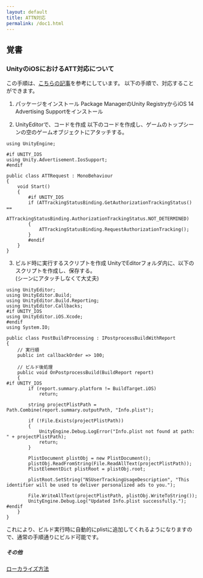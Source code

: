 ```yaml
---
layout: default
title: ATTN対応
permalink: /doc1.html
---
```



## 覚書
### UnityのiOSにおけるATT対応について
この手順は、[こちらの記事](https://qiita.com/ichiromatano/items/fb7204c19d5b8cfcc36a)を参考にしています。
以下の手順で、対応することができます。
1. パッケージをインストール
Package ManagerのUnity RegistryからiOS 14 Advertising Supportをインストール

2. UnityEditorで、コードを作成
以下のコードを作成し、ゲームのトップシーンの空のゲームオブジェクトにアタッチする。  

```
using UnityEngine;

#if UNITY_IOS
using Unity.Advertisement.IosSupport;
#endif

public class ATTRequest : MonoBehaviour
{
    void Start()
    {
        #if UNITY_IOS
        if (ATTrackingStatusBinding.GetAuthorizationTrackingStatus() == 
            ATTrackingStatusBinding.AuthorizationTrackingStatus.NOT_DETERMINED)
        {
            ATTrackingStatusBinding.RequestAuthorizationTracking();
        }
        #endif
    }
}
```

3. ビルド時に実行するスクリプトを作成
UnityでEditorフォルダ内に、以下のスクリプトを作成し、保存する。  
(シーンにアタッチしなくて大丈夫)

```
using UnityEditor;
using UnityEditor.Build;
using UnityEditor.Build.Reporting;
using UnityEditor.Callbacks;
#if UNITY_IOS
using UnityEditor.iOS.Xcode;
#endif
using System.IO;

public class PostBuildProcessing : IPostprocessBuildWithReport
{
    // 実行順
    public int callbackOrder => 100;

    // ビルド後処理
    public void OnPostprocessBuild(BuildReport report)
    {
#if UNITY_IOS
        if (report.summary.platform != BuildTarget.iOS)
            return;

        string projectPlistPath = Path.Combine(report.summary.outputPath, "Info.plist");

        if (!File.Exists(projectPlistPath))
        {
            UnityEngine.Debug.LogError("Info.plist not found at path: " + projectPlistPath);
            return;
        }

        PlistDocument plistObj = new PlistDocument();
        plistObj.ReadFromString(File.ReadAllText(projectPlistPath));
        PlistElementDict plistRoot = plistObj.root;

        plistRoot.SetString("NSUserTrackingUsageDescription", "This identifier will be used to deliver personalized ads to you.");

        File.WriteAllText(projectPlistPath, plistObj.WriteToString());
        UnityEngine.Debug.Log("Updated Info.plist successfully.");
#endif
    }
}
```

これにより、ビルド実行時に自動的にplistに追加してくれるようになりますので、通常の手順通りにビルド可能です。

##### その他
[ローカライズ方法](https://kan-kikuchi.hatenablog.com/entry/Localization_AppName_Tracking?utm_source=feed)